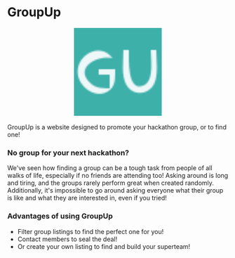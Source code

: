 # GroupUp

<p align="center">
  <img width="200" height="200" src="frontend/public/2021_06_17_0lk_Kleki.svg">
</p>


GroupUp is a website designed to promote your hackathon group, or to find one!


### No group for your next hackathon?

We've seen how finding a group can be a tough task from people of all walks of 
life, especially if no friends are attending too! Asking around is long and
tiring, and the groups rarely perform great when created randomly. Additionally,
it's impossible to go around asking everyone what their group is like and what
they are interested in, even if you tried!

### Advantages of using GroupUp
- Filter group listings to find the perfect one for you!
- Contact members to seal the deal!
- Or create your own listing to find and build your superteam!